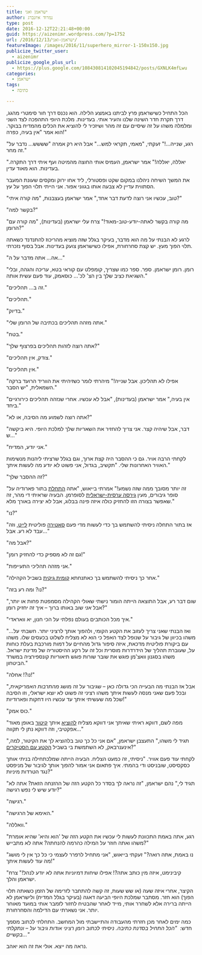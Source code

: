```yaml
---
title: ישראמן ואני
author: נמרוד איזנברג
type: post
date: 2016-12-12T22:21:48+00:00
guid: https://aizenimr.wordpress.com/?p=1752
url: /2016/12/13/ישראמן-ואני/
featureImage: /images/2016/11/superhero_mirror-1-150x150.jpg
publicize_twitter_user:
  - aizenimr
publicize_google_plus_url:
  - https://plus.google.com/108430814102045194842/posts/GXNLK4mfLwu
categories:
  - ישראמן
tags:
  - כתיבה

---
```

הכל התחיל כשישראמן פרץ לביתנו באמצע הלילה. הוא נכנס דרך חור סימטרי מהגג, דרך תקרת חדר השינה שלנו והעיר אותי. בעדינות. מלכת היופי התהפכה לצד השני ומלמלה משהו על זה שיסיים עם זה מהר ושיזכיר לי להוציא את הכלים מהמדיח בבוקר. הוא אמר "אין בעיה, כפרה!"

"רגע, שנייה&#8230;!" זעקתי, "מאמי, תקראי למש&#8230;" אבל היא רק אמרה "שששש&#8230; נדבר על זה מחר."

"יאללה, יאללה!" אמר ישראמן, העמיס אותי החוצה מהמיטה ועף איתי דרך התקרה. בעדינות. הוא מאוד עדין.

את המשך השיחה ניהלנו במקום שקט ופסטורלי, ליד אחו ירוק ומקסים שעונת המעבר הסתווית עדיין לא צבעה אותו בגווני אפור. אני הייתי תלוי הפוך על עץ.

"טוב, עכשיו אני רוצה לדעת דבר אחד," אמר ישראמן בעצבנות, "מה קורה איתי?"

"בקשר למה?"

"מה קורה בקשר לאתה-יודע-טוב-מאוד!" צרח עלי ישראמן (בעדינות), "מה קורה עם הרומן?"

לרגע לא הבנתי על מה הוא מדבר, בעיקר בגלל שזה מוציא מהריכוז להתנדנד כשאתה תלוי הפוך מעץ. יש קצת סחרחורת, אפילו כשישראמן צועק בעדינות. אבל בסוף נזכרתי.

"אה&#8230; אתה מדבר על ה&#8230;"

"רומן. רומן ישראמן. ספר. ספר כמו שצריך, קומפלט עם קוראי בטא, עריכה והגהה, ובלי השגיאת כציב שלך בין הצ' לכ'&#8230; כוסאמק, עוד פעם עשית אותה."

"זה ב&#8230; תהליכים."

"תהליכים."

"בדיוק."

"אתה מזהה תהליכים בכתיבה של הרומן שלי."

"בטח."

"אתה רוצה לזהות תהליכים בפרצוף שלך?"

"צודק, אין תהליכים."

"אין תהליכים."

"אפילו לא תהליכון. אבל שנייה!" מיהרתי לומר כשזיהיתי את הווריד הרועד ברקה השמאלית, "יש הסבר."

"אין בעיה," אמר ישראמן (בעדינות), "אבל לא עכשיו. אחרי שנזהה תהליכים כירורגיים ביחד."

"אתה רוצה לשמוע מה הסיבה, או לא?"

"דבר, אבל שיהיה קצר. אני צריך להחזיר את השאריות שלך למלכת היופי. היא ביקשה ש&#8230;"

"אני יודע, המדיח."

לקחתי הרבה אויר. גם כי ההסבר היה קצת ארוך, וגם בגלל שרציתי ליהנות מנשימות האוויר האחרונות שלי. "תקשיב, בגדול, אני פשוט לא יודע מה לעשות איתך."

"זה ההסבר שלך?"

"זה יותר מסובך ממה שזה נשמע!" אמרתי בייאוש, "אתה [התחלת][1] בתור פארודיה על סופר גיבורים, מעין [גירסה ערסית-ישראלית][2] לסופרמן. הבעיה שראיתי די מהר, זה שאפשר בצורה הזו להחזיק כולה איזה פינה בבלוג, אבל לא יצירה באורך מלא."

"נו?"

"אז בתור התחלה ניסיתי להשתמש בך כדי לעשות מדי פעם [סאטירה][3] פוליטית [לייט][4], וזה עבד לא רע. אבל&#8230;"

"אבל מה?"

"גם זה לא מספיק כדי להחזיק רומן!"

"אני מזהה תהליכי התעייפות."

"אחר כך ניסיתי להשתמש בך כאתנחתא [קומית גיקית][5] בשביל הקהילה."

"נו? ומה רע בזה?"

"שום דבר רע, אבל התוצאה הייתה הומור נישתי שאולי הקהילה מסמפטת פחות או יותר, אבל _אני_ שוב באותו ברוך &#8211; איך זה יחזיק רומן?"

"איך מכל הכותבים בעולם נפלתי על הכי חנון, יא וואראדי."

"&#8230;ואז הבנתי שאני צריך לעזוב את הקטע הקומי, ולהפוך אותך לרציני יותר. חשבתי על משהו בכיוון של גיבור על שנופל לצד האפל כי הוא לא מצליח לשלוט בכעסים שלו. משהו עם ביקורת פוליטית מדכאת, איזה סיפור גדול מהחיים על דמות מורכבת בעלת כוחות על, שעוברת תהליך של הידרדרות מוסרית וכל זה על רקע ההיסטוריה של מדינת ישראל. משהו בסגנון וואצ'מן פוגש את שובר שורות פוגש תיאוריות קונספירציה במשרד הביטחון."

"נו?! אחלה!"

"אבל אז הבנתי מה הבעייה הכי גדולה כאן &#8211; שגיבור על זה מושג _מהתרבות האמריקאית_, ובכל פעם שאני מנסה לעשות איתך משהו רציני זה פשוט לא יוצא ישראלי, וזו הסיבה שכל מה שעשיתי איתך עד עכשיו היו דחקות ופארודיות!"

"כוס אמק."

"מפה לשם, דווקא ראיתי שאיתך אני דווקא מצליח [להוציא][6] איתך [קיטור][7] באופן מאוד אפקטיבי, וזה דווקא נתן לי תקווה&#8230;"

"תגיד לי משהו," התעצבן ישראמן, "אם אני כל כך טוב בלהוציא לך את הקיטור, למה, אינענרבאק, לא השתמשת בי בשביל [הקטע עם הסטיקרים][8]?"

לקחתי עוד פעם אוויר. "ניסיתי, זה כמעט הצליח. הבעיה הייתה שמלכתחילה בניתי אותך כסקסיסט, שובניסט ודי בהמתי. איך פתאום אני אמור להפוך אותך לגיבור של מניפסט נגד הטרדות מיניות?"

"תגיד לי," נהם ישראמן, "זה נראה לך בסדר כל הקטע הזה של ההזנחה הזאת? אתה לא יודע שיש לי נפש רגישה?"

"רגישה."

"האימא של הרגישה."

"וואללה."

"רגע, אתה באמת התכוונת לעשות לי עכשיו את הקטע הזה של 'הוא והיא' שהיא אומרת משהו ואתה חוזר על המילה כהרמה להנחתה? אתה לא מתבייש?"

"נו באמת, אתה רואה?" זעקתי בייאוש, "אני מתחיל לרפרר לעצמי כי כל כך אין לי מושג מה עוד לעשות איתך!"

"קיבינימט, איזה מין כותב אתה?! אפילו שיחות דמיוניות אתה לא יודע לנהל!" צרח ישראמן והלך.

הקיצר, אחרי איזה שעה (או שש שעות, זה קשה להתחבר לזרימה של הזמן כשאתה תלוי הפוך) הוא חזר. מסתבר שמלכת היופי הביעה דאגה (בעיקר בגלל המדיח) ולישראמן לא הייתה ברירה אלא לשחרר אותי, מייד לאחר שהבטיח לחזור לזמבר אותי במועד מאוחר יותר. אני נשארתי עם הדילמה והסחרחורת.

כמה ימים לאחר מכן חזרתי מהעבודה והתיישבתי מול המחשב. התחלתי לכתוב מסמך חדש:  _"הכל התחיל בסדנת כתיבה. ניסיתי לכתוב רומן רציני אודות גיבור על &#8211; ונתקלתי בקשיים&#8230;"_

נראה מה ייצא. אולי את זה הוא יאהב.

 [1]: /2016/01/06/%d7%99%d7%a9%d7%a8%d7%90%d7%9e%d7%9f/
 [2]: /2016/01/11/%d7%99%d7%a9%d7%a8%d7%90%d7%9e%d7%9f-%d7%95%d7%94%d7%9e%d7%99%d7%9d-%d7%94%d7%9b%d7%91%d7%93%d7%99%d7%9d/
 [3]: /2016/01/12/%d7%99%d7%a9%d7%a8%d7%90-%d7%a9%d7%a0%d7%95%d7%a8/
 [4]: /2016/02/19/%d7%99%d7%a9%d7%a8%d7%90%d7%9e%d7%9f-%d7%95%d7%94%d7%94%d7%a9%d7%92%d7%97%d7%94-%d7%94%d7%a2%d7%9c%d7%99%d7%95%d7%a0%d7%94/
 [5]: /2016/04/13/%d7%99%d7%a9%d7%a8%d7%90-%d7%9b%d7%a0%d7%a1/
 [6]: /2016/09/10/%d7%99%d7%a9%d7%a8%d7%90%d7%9e%d7%9f-%d7%95%d7%a0%d7%a7%d7%9e%d7%aa-%d7%94%d7%98%d7%a1%d7%a7-%d7%9e%d7%a0%d7%92%d7%a8/
 [7]: /2016/10/11/%d7%99%d7%a9%d7%a8%d7%90-%d7%a1%d7%a4%d7%a7%d7%98%d7%a8%d7%95%d7%9d/
 [8]: /2016/10/24/%d7%a6%d7%95%d7%90%d7%94-%d7%92%d7%a8%d7%a2%d7%99%d7%a0%d7%99%d7%aa/